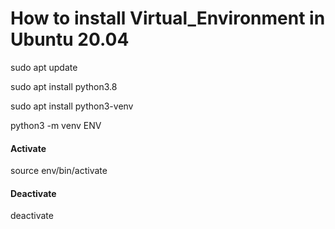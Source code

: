 # How to install Virtual_Environment in Ubuntu 20.04

sudo apt update

sudo apt install python3.8

sudo apt install python3-venv

 python3 -m venv ENV
 
 #### Activate
 source env/bin/activate
 
 #### Deactivate
 deactivate
